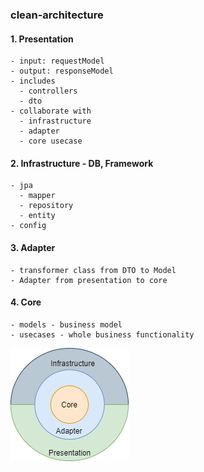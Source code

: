 ### clean-architecture
#### 1. Presentation
	- input: requestModel
	- output: responseModel
	- includes
	  - controllers
	  - dto
	- collaborate with
	  - infrastructure
	  - adapter
	  - core usecase
#### 2. Infrastructure - DB, Framework
	- jpa
	  - mapper
	  - repository
	  - entity
	- config
#### 3. Adapter
	- transformer class from DTO to Model
	- Adapter from presentation to core
#### 4. Core
	- models - business model
	- usecases - whole business functionality
![Alt text](https://github.com/ravedien/clean-architecture/blob/master/CleanArchitecture.png?raw=true)

